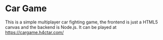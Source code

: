 # Car Game

This is a simple multiplayer car fighting game, the frontend is just a HTML5 canvas and the backend is Node.js.
It can be played at https://cargame.h4ctar.com/
